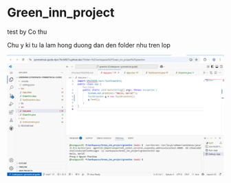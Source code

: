 # Green_inn_project
test by Co thu

Chu y ki tu la lam hong duong dan den folder nhu tren lop

<img src ="greenInn/img/test.png">
